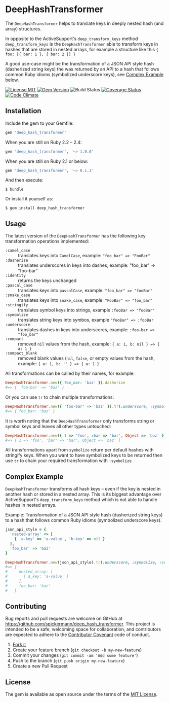 # DeepHashTransformer

The `DeepHashTransformer` helps to translate keys in deeply nested hash (and array) structures.

In opposite to the ActiveSupport's `deep_transform_keys` method `deep_transform_keys` is the `DeepHashTransformer` able to transform keys in hashes that are stored in nested arrays, for example a structure like this `{ foo: [{ bar: 1 }, { bar: 2 }] }`

A good use-case might be the transformation of a JSON API style hash (dasherized string keys) the was returned by an API to a hash that follows common Ruby idioms (symbolized underscore keys), see [Complex Example](#complex-example) below.

[![License MIT](https://img.shields.io/badge/license-MIT-brightgreen.svg)](https://github.com/spickermann/deep_hash_transformer/blob/master/MIT-LICENSE)
[![Gem Version](https://badge.fury.io/rb/deep_hash_transformer.svg)](https://badge.fury.io/rb/deep_hash_transformer)
![Build Status](https://github.com/spickermann/deep_hash_transformer/actions/workflows/CI.yml/badge.svg)
[![Coverage Status](https://coveralls.io/repos/spickermann/deep_hash_transformer/badge.svg?branch=master)](https://coveralls.io/r/spickermann/deep_hash_transformer?branch=master)
[![Code Climate](https://codeclimate.com/github/spickermann/deep_hash_transformer/badges/gpa.svg)](https://codeclimate.com/github/spickermann/deep_hash_transformer)

## Installation

Include the gem to your Gemfile:

```ruby
gem 'deep_hash_transformer'
```

When you are still on Ruby 2.2 – 2.4:

```ruby
gem 'deep_hash_transformer', '~> 1.0.0'
```

When you are still on Ruby 2.1 or below:

```ruby
gem 'deep_hash_transformer', '~> 0.1.1'
```

And then execute:

    $ bundle

Or install it yourself as:

    $ gem install deep_hash_transformer

## Usage

The latest version of the `DeepHashTransformer` has the following key transformation operations implemented:

<dl>
  <dt><code>:camel_case</code></dt>
  <dd>translates keys into <code>CamelCase</code>, example: <code>"foo_bar" => "FooBar"</code></dd>
  <dt><code>:dasherize</code></dt>
  <dd>translates underscores in keys into dashes, example: "foo_bar" => "foo-bar"</dd></dd>
  <dt><code>:identity</code></dt>
  <dd>returns the keys unchanged</dd>
  <dt><code>:pascal_case</code></dt>
  <dd>translates keys into <code>pascalCase</code>, example: <code>"foo_bar" => "fooBar"</code></dd>
  <dt><code>:snake_case</code></dt>
  <dd>translates keys into <code>snake_case</code>, example: <code>"FooBar" => "foo_bar"</code></dd>
  <dt><code>:stringify</code></dt>
  <dd>translates symbol keys into strings, example <code>:fooBar => "fooBar"</code></dd>
  <dt><code>:symbolize</code></dt>
  <dd>translates string keys into symbos, example <code>"fooBar" => :fooBar</code></dd>
  <dt><code>:underscore</code></dt>
  <dd>translates dashes in keys into underscores, example: <code>:foo-bar => "foo_bar"</code></dd>
  <dt><code>:compact</code></dt>
  <dd>removed <code>nil</code> values from the hash, example: <code>{ a: 1, b: nil } => { a: 1 }</code></dd>
  <dt><code>:compact_blank</code></dt>
  <dd>removed blank values (<code>nil</code>, <code>false</code>, or empty values from the hash, example: <code>{ a: 1, b: '' } => { a: 1 }</code></dd>
</dl>

All transformations can be called by their names, for example:

```ruby
DeepHashTransformer.new({ foo_bar: 'baz' }).dasherize
#=> { 'foo-bar' => 'baz' }
```

Or you can use `tr` to chain multiple transformations:

```ruby
DeepHashTransformer.new({ 'foo-bar' => 'baz' }).tr(:underscore, :symbolize)
#=> { foo_bar: 'baz' }
```

It is worth noting that the `DeepHashTransformer` only transforms string or symbol keys and leaves all other types untouched:

```ruby
DeepHashTransformer.new({ 1 => 'foo', :bar => 'bar', Object => 'baz' }).stringify
#=> { 1 => 'foo', 'bar' => 'bar', Object => 'baz' }
```

All transformations apart from `symbolize` return per default hashes with stringify keys. When you want to have symbolized keys to be returned then use `tr` to chain your required transformation with `:symbolize`

## Complex Example

`DeepHashTransformer` transforms all hash keys – even if the key is nested in another hash or stored in a nested array. This is its biggest advantage over ActiveSupport's `deep_transform_keys` method which is not able to handle hashes in nested arrays.

Example: Transformation of a JSON API style hash (dasherized string keys) to a hash that follows common Ruby idioms (symbolized underscore keys).

```ruby
json_api_style = {
  'nested-array' => [
    { 'a-key' => 'a-value', 'b-key' => nil }
  ],
  'foo_bar' => 'baz'
}

DeepHashTransformer.new(json_api_style).tr(:underscore, :symbolize, :compact)
#=> {
#     nested_array: [
#       { a_key: 'a-value' }
#     ],
#     foo_bar: 'baz'
#   }
```

## Contributing

Bug reports and pull requests are welcome on GitHub at https://github.com/spickermann/deep_hash_transformer. This project is intended to be a safe, welcoming space for collaboration, and contributors are expected to adhere to the [Contributor Covenant](http://contributor-covenant.org) code of conduct.

1. [Fork it](http://github.com/spickermann/has_configuration/fork)
2. Create your feature branch (`git checkout -b my-new-feature`)
3. Commit your changes (`git commit -am 'Add some feature'`)
4. Push to the branch (`git push origin my-new-feature`)
5. Create a new Pull Request

## License

The gem is available as open source under the terms of the [MIT License](http://opensource.org/licenses/MIT).
